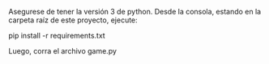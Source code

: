 Asegurese de tener la versión 3 de python.
Desde la consola, estando en la carpeta raíz de este proyecto, ejecute:

pip install -r requirements.txt

Luego, corra el archivo game.py